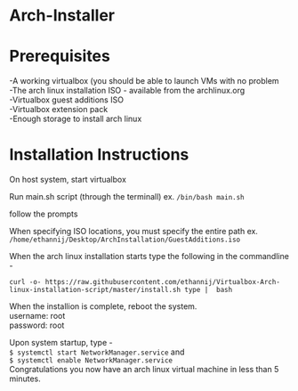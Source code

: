 # Arch-Installer 
# Prerequisites  
-A working virtualbox (you should be able to launch VMs with no problem  
-The arch linux installation ISO - available from the archlinux.org  
-Virtualbox guest additions ISO  
-Virtualbox extension pack  
-Enough storage to install arch linux  
  
# Installation Instructions  
On host system, start virtualbox  
  
Run main.sh script (through the terminall) ex. `/bin/bash main.sh`  
  
follow the prompts  
  
When specifying ISO locations, you must specify the entire path ex. `/home/ethannij/Desktop/ArchInstallation/GuestAdditions.iso`  
  
When the arch linux installation starts type the following in the commandline -  
  
`curl -o- https://raw.githubusercontent.com/ethannij/Virtualbox-Arch-linux-installation-script/master/install.sh type | 
bash`  
  
When the installion is complete, reboot the system.  
username: root  
password: root  
  
Upon system startup, type -  
`$ systemctl start NetworkManager.service` and  
`$ systemctl enable NetworkManager.service`  
Congratulations you now have an arch linux virtual machine in less than 5 minutes.
